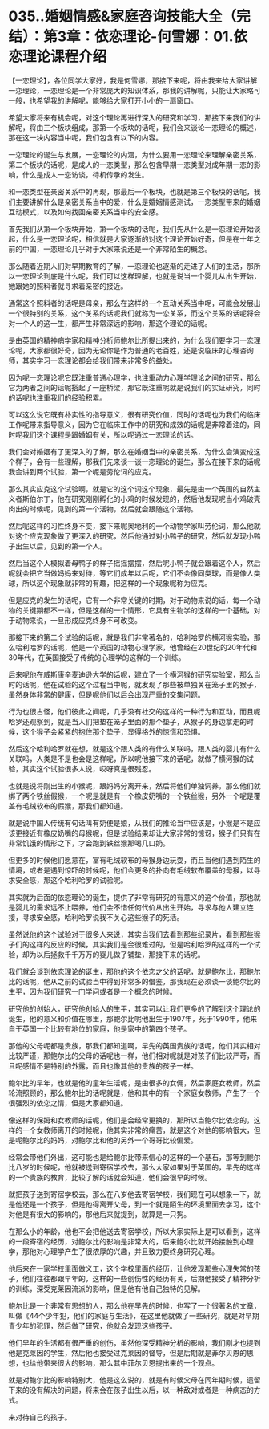 # 035..婚姻情感&家庭咨询技能大全（完结）：第3章：依恋理论-何雪娜：01.依恋理论课程介绍

【一恋理论】，各位同学大家好，我是何雪娜，那接下来呢，将由我来给大家讲解一恋理论，一恋理论是一个非常庞大的知识体系，那我的讲解呢，只能让大家略可一般，也希望我的讲解呢，能够给大家打开小小的一扇窗口。

希望大家将来有机会呢，对这个理论再进行深入的研究和学习，那接下来我们的讲解呢，将由三个板块组成，那第一个板块的话呢，我们会来谈论一恋理论的概述，那在这一块内容当中呢，我们包含有以下的内容。

一恋理论的诞生与发展，一恋理论的内涵，为什么要用一恋理论来理解亲密关系，第二个板块的话呢，是成人的一恋类型，那么包含早期一恋类型对成年期一恋的影响，什么是成人一恋访谈，待机传承的发生。

和一恋类型在亲密关系中的再现，那最后一个板块，也就是第三个板块的话呢，我们主要讲解什么是亲密关系当中的爱，什么是婚姻情感测试，一恋类型带来的婚姻互动模式，以及如何找回亲密关系当中的安全感。

首先我们从第一个板块开始，第一个板块的话呢，我们先从什么是一恋理论开始谈起，什么是一恋理论呢，相信就是大家逐渐的对这个理论开始好奇，但是在十年之前的中国，一恋理论几乎对于大家来说还是一个非常陌生的概念。

那么随着近期人们对早期教育的了解，一恋理论也逐渐的走进了人们的生活，那所以一恋理论到底是什么呢，我们可以这样理解，也就是说当一个婴儿从出生开始，她跟她的照料者就寻求着亲密的接近。

通常这个照料者的话呢是母亲，那么在这样的一个互动关系当中呢，可能会发展出一个很特别的关系，这个关系的话呢我们就称为一恋关系，而这个关系的话呢将会对一个人的这一生，都产生非常深远的影响，那这个理论的话呢。

是由英国的精神病学家和精神分析师鲍尔比所提出来的，为什么我们要学习一恋理论呢，大家都很好奇，因为无论你是作为普通的老百姓，还是说临床的心理咨询师，其实学习一恋理论都会给我们带来非常多的益处。

因为呢一恋理论呢它既注重普通心理学，也注重动力心理学理论之间的研究，那么它为两者之间的话呢搭起了一座桥梁，那它既注重呢就是说我们的实证研究，同时的话呢也注重我们的经验积累。

可以这么说它既有朴实性的指导意义，很有研究价值，同时的话呢也为我们的临床工作呢带来指导意义，因为它在临床工作中的研究和成效的话呢是非常着注的，同时呢我们这个课程是跟婚姻有关，所以呢通过一恋理论的话。

我们会对婚姻有了更深入的了解，那么在婚姻当中的亲密关系，为什么会演变成这个样子，会有一些理解，那我们先来谈一谈一恋理论的诞生，那么在接下来的话呢我会讲到两个试验，第一个呢是劳伦词的应克。

那么其实应克这个试验啊，就是它的这个词这个现象，最先是由一个英国的自然主义者斯伯尔丁，他在研究刚刚孵化的小鸡的时候发现的，然后他发现呢当小鸡破壳肉出的时候呢，见到的第一个活物，然后就会跟随这个活物。

然后呢这样的习性终身不变，接下来呢奥地利的一个动物学家叫劳伦词，那么他就对这个应克现象做了更深入的研究，然后他通过对小鸭子的研究，然后就发现小鸭子出生以后，见到的第一个人。

然后当这个人模拟着母鸭子的样子摇摇摆摆，然后呢小鸭子就会跟着这个人，然后呢就会把它当做妈妈来对待，等它们成年以后呢，它们不会像同类球，而是像人类球，所以这个现象就非常的有趣，把这样的一个现象呢称为应克。

但是应克的发生的话呢，它有一个非常关键的时期，对于动物来说的话，每一个动物的关键期都不一样，但是这样的一个情形，它具有生物学的这样的一个基础，对于动物来说，一旦形成应克终身不可改变。

那接下来的第二个试验的话呢，就是我们非常著名的，哈利哈罗的横河猴实验，那么哈利哈罗的话呢，他是一个英国的动物心理学家，他曾经在20世纪的20年代和30年代，在英国接受了传统的心理学的这样的一个训练。

后来呢他在威斯康辛麦迪逊大学的话呢，建立了一个横河猴的研究实验室，那么当时的话呢，他在试验的这个过程当中呢，就发现了那些被单独关在笼子里的猴子，虽然身体非常的健康，但是呢他们以后会出现严重的交集问题。

行为也很古怪，他们彼此之间呢，几乎没有社交的这样的一种行为和互动，而且呢哈罗还观察到，就是当人们把垫在笼子里面的那个垫子，从猴子的身边拿走的时候，这个猴子会紧紧的抱住那个垫子，显得格外的惊慌和恐惧。

然后这个哈利哈罗就在想，就是这个跟人类的有什么关联吗，跟人类的婴儿有什么关联吗，人类是不是也会是这样呢，所以呢他接下来的话呢，就做了横河猴的试验，其实这个试验很多人说，哎呀真是很残忍。

也就是说将刚出生的小猴呢，跟妈妈分离开来，然后将他们单独饲养，那么他们就绑了两个铁丝假猴，一个呢是就是有一个橡皮奶嘴的一个铁丝猴，另外一个呢是覆盖有毛绒软布的假猴，那我们都知道。

就是说中国人传统有句话叫有奶便是娘，从我们的推论当中应该是，小猴是不是应该更接近有橡皮奶嘴的母猴呢，但是试验结果却让大家非常的惊讶，猴子们只有在非常饥饿的情形之下，才会跑到铁丝猴那喝几口奶。

但更多的时候他们愿意在，富有毛绒软布的母猴身边玩耍，而且当他们遇到陌生的情境，或者是遇到惊吓的时候呢，他们会更多的扑向有毛绒软布覆盖的母猴，以寻求安全感，那这个哈利哈罗的试验呢。

其实就为后面的依恋理论的诞生，提供了非常有研究的有意义的这个价值，那也就是婴儿的需求远不止喂养，他们会不惜任何代价从出生开始，寻求与他人建立连接，寻求安全感，哈利哈罗说我不关心这些猴子的死活。

虽然说他的这个试验对于很多人来说，其实当我们去看到那些纪录片，看到那些猴子们的这样的反应的时候，其实我们是会很难过的，但是哈利哈罗的这样的一个试验，却为以后拯救千千万万的婴儿做了铺垫，那接下来的话呢。

我们就会谈到依恋理论的诞生，那他的这个依恋之父的话呢，就是鲍尔比，那鲍尔比的话呢，他从之前的试验当中得到非常多的借鉴，那我现在必须谈一谈鲍尔比的生平，因为我们研究一门学问或者是一个概念的时候。

研究他的创始人，研究他创始人的生平，其实可以让我们更多的了解到这个理论的诞生，他的意义和价值在哪里，那鲍尔比呢他出生于1907年，死于1990年，他来自于英国一个比较有地位的家庭，他是家中的第四个孩子。

那他的父母呢都是贵族，那我们都知道啊，早先的英国贵族的话呢，他们其实相对比较严谨，那鲍尔比的父母的话呢也一样，他们相对呢就是对孩子们比较严苛，而且呢感情不是特别的外露，而且也像其他的贵族的孩子一样。

鲍尔比的早年，也就是他的童年生活呢，是由很多的女佣，然后家庭女教师，然后轮流照顾的，那么鲍尔比的话呢就是，他和其中的有一个家庭女教师，产生了一个很强烈的依恋之情，但是大家都知道。

像这样的保姆和女教师的话呢，他们是会经常更换的，那所以当鲍尔比依恋的，这样的一个女教师离开的时候呢，他其实非常的痛苦，就是这个对他的影响很大，但是呢鲍尔比的妈妈，对鲍尔比和他的另外一个哥哥比较偏爱。

经常会带他们外出，这可能也是给鲍尔比带来信心的这样的一个基石，那等到鲍尔比八岁的时候呢，他就被送到寄宿学校去，那么大家如果对于英国的，早先的这样的一个贵族的教育，比较了解的话就会知道，他们会很早的时候。

就把孩子送到寄宿学校去，那么在八岁他去寄宿学校，我们现在可以想象一下，就是他还是一个孩子，但是他得离开父母，到一个就是陌生的环境里面去学习，这个对他是有很大的影响的，那他后来就提到，就算是一只狗。

在那么小的年龄，他也不会把他送去寄宿学校，所以大家实际上是可以看到，这样的一段寄宿的经历，对鲍尔比的影响是非常大的，后来鲍尔比就开始接触到心理学，那他对心理学产生了很浓厚的兴趣，并且致力要终身研究心理。

他后来在一家学校里面做义工，这个学校里面的经历，让他发现那些心理失常的孩子，他们往往都跟早年的，这样的一些创伤性的经历有关，后期他接受了精神分析的训练，深受克莱因流派的影响，但是他有他自己独特的见解。

鲍尔比是一个非常有思想的人，那么他在早先的时候，也写了一个很著名的文章，叫做《44个少年犯，他们的家庭与生活》，在这里他就做了一些研究，就是对早期青少年的犯罪，然后做了研究，他就会发现这些孩子。

他们早年的生活都有很严重的创伤，虽然他深受精神分析的影响，我们刚才也提到他是克莱因的学生，然后他也接受过克莱因的督导，但是后期就是菲尔贝恩的思想，也给他带来很大的影响，那么其中菲尔贝恩提出来的一个观点。

就是对鲍尔比的影响特别大，他是这么说的，就是有时候父母在同年期时候，遗留下来的没有解决的问题，将来会在孩子出生以后，以一种敌对或者是一种病态的方式。

来对待自己的孩子。